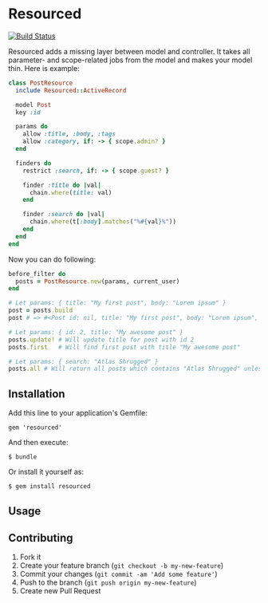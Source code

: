 # Resourced

[![Build Status](https://travis-ci.org/Ptico/resourced.png)](https://travis-ci.org/Ptico/resourced)

Resourced adds a missing layer between model and controller.
It takes all parameter- and scope-related jobs from the model and makes your model thin. Here is example:

```ruby
class PostResource
  include Resourced::ActiveRecord

  model Post
  key :id

  params do
    allow :title, :body, :tags
    allow :category, if: -> { scope.admin? }
  end

  finders do
    restrict :search, if: -> { scope.guest? }

    finder :title do |val|
      chain.where(title: val)
    end

    finder :search do |val|
      chain.where(t[:body].matches("%#{val}%"))
    end
  end
end
```

Now you can do following:

```ruby
before_filter do
  posts = PostResource.new(params, current_user)
end

# Let params: { title: "My first post", body: "Lorem ipsum" }
post = posts.build
post # => #<Post id: nil, title: "My first post", body: "Lorem ipsum", category: nil>

# Let params: { id: 2, title: "My awesome post" }
posts.update! # Will update title for post with id 2
posts.first   # Will find first post with title "My awesome post"

# Let params: { search: "Atlas Shrugged" }
posts.all # Will return all posts which contains "Atlas Shrugged" unless current user is guest
```

## Installation

Add this line to your application's Gemfile:

    gem 'resourced'

And then execute:

    $ bundle

Or install it yourself as:

    $ gem install resourced

## Usage

## Contributing

1. Fork it
2. Create your feature branch (`git checkout -b my-new-feature`)
3. Commit your changes (`git commit -am 'Add some feature'`)
4. Push to the branch (`git push origin my-new-feature`)
5. Create new Pull Request
